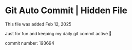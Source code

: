 # Git Auto Commit | Hidden File

This file was added Feb 12, 2025

Just for fun and keeping my daily git commit active 🤪

commit number: 193694
